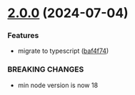 # [2.0.0](https://github.com/alexnaish/step-resolver/compare/v1.2.1...v2.0.0) (2024-07-04)


### Features

* migrate to typescript ([baf4f74](https://github.com/alexnaish/step-resolver/commit/baf4f74cac0dd7cdd8b9452f66379d947a27182d))


### BREAKING CHANGES

* min node version is now 18
